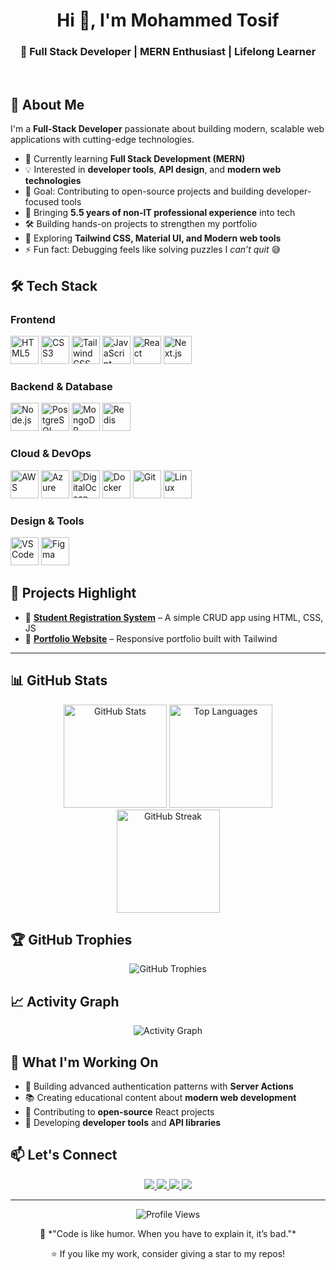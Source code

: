 <h1 align="center">Hi 👋, I'm Mohammed Tosif</h1>
<h3 align="center">🚀 Full Stack Developer | MERN Enthusiast | Lifelong Learner</h3>
<br>

## 🚀 About Me

I'm a **Full-Stack Developer** passionate about building modern, scalable web applications with cutting-edge technologies.
- 🎯 Currently learning **Full Stack Development (MERN)**  
- 💡 Interested in **developer tools**, **API design**, and **modern web technologies**
- 🎯 Goal: Contributing to open-source projects and building developer-focused tools
- 💼 Bringing **5.5 years of non-IT professional experience** into tech  
- 🛠️ Building hands-on projects to strengthen my portfolio  
- 🌱 Exploring **Tailwind CSS, Material UI, and Modern web tools**  
- ⚡ Fun fact: Debugging feels like solving puzzles I *can’t quit* 😅  

## 🛠️ Tech Stack

### Frontend
<div align="left">
  <img src="https://cdn.jsdelivr.net/gh/devicons/devicon@latest/icons/html5/html5-original.svg" width="45" height="45" alt="HTML5" title="HTML5"/>
  <img src="https://cdn.jsdelivr.net/gh/devicons/devicon@latest/icons/css3/css3-original.svg" width="45" height="45" alt="CSS3" title="CSS3"/>
  <img src="https://cdn.jsdelivr.net/gh/devicons/devicon@latest/icons/tailwindcss/tailwindcss-original.svg" width="45" height="45" alt="Tailwind CSS" title="Tailwind CSS"/>
  <img src="https://cdn.jsdelivr.net/gh/devicons/devicon@latest/icons/javascript/javascript-original.svg" width="45" height="45" alt="JavaScript" title="JavaScript"/>
  <img src="https://cdn.jsdelivr.net/gh/devicons/devicon@latest/icons/react/react-original.svg" width="45" height="45" alt="React" title="React"/>
  <img src="https://cdn.jsdelivr.net/gh/devicons/devicon@latest/icons/nextjs/nextjs-original.svg" width="45" height="45" alt="Next.js" title="Next.js"/>
</div>

### Backend & Database
<div align="left">
  <img src="https://cdn.jsdelivr.net/gh/devicons/devicon@latest/icons/nodejs/nodejs-original.svg" width="45" height="45" alt="Node.js" title="Node.js"/>
  <img src="https://cdn.jsdelivr.net/gh/devicons/devicon@latest/icons/postgresql/postgresql-original.svg" width="45" height="45" alt="PostgreSQL" title="PostgreSQL"/>
  <img src="https://cdn.jsdelivr.net/gh/devicons/devicon@latest/icons/mongodb/mongodb-original.svg" width="45" height="45" alt="MongoDB" title="MongoDB"/>
  <img src="https://cdn.jsdelivr.net/gh/devicons/devicon@latest/icons/redis/redis-original.svg" width="45" height="45" alt="Redis" title="Redis"/>
</div>

### Cloud & DevOps
<div align="left">
  <img src="https://cdn.jsdelivr.net/gh/devicons/devicon@latest/icons/amazonwebservices/amazonwebservices-original-wordmark.svg" width="45" height="45" alt="AWS" title="AWS"/>
  <img src="https://cdn.jsdelivr.net/gh/devicons/devicon@latest/icons/azure/azure-original.svg" width="45" height="45" alt="Azure" title="Azure"/>
  <img src="https://cdn.jsdelivr.net/gh/devicons/devicon@latest/icons/digitalocean/digitalocean-original.svg" width="45" height="45" alt="DigitalOcean" title="DigitalOcean"/>
  <img src="https://cdn.jsdelivr.net/gh/devicons/devicon@latest/icons/docker/docker-original.svg" width="45" height="45" alt="Docker" title="Docker"/>
  <img src="https://cdn.jsdelivr.net/gh/devicons/devicon@latest/icons/git/git-original.svg" width="45" height="45" alt="Git" title="Git"/>
  <img src="https://cdn.jsdelivr.net/gh/devicons/devicon@latest/icons/linux/linux-original.svg" width="45" height="45" alt="Linux" title="Linux"/>
</div>

### Design & Tools
<div align="left">
  <img src="https://cdn.jsdelivr.net/gh/devicons/devicon@latest/icons/vscode/vscode-original.svg" width="45" height="45" alt="VS Code" title="VS Code"/>
  <img src="https://cdn.jsdelivr.net/gh/devicons/devicon@latest/icons/figma/figma-original.svg" width="45" height="45" alt="Figma" title="Figma"/>
</div>

## 🚀 Projects Highlight  

- 🔹 [**Student Registration System**](https://github.com/Tosif2230/student-registration) – A simple CRUD app using HTML, CSS, JS  
- 🔹 [**Portfolio Website**](https://github.com/Tosif2230/portfolio) – Responsive portfolio built with Tailwind  

---


## 📊 GitHub Stats

<div align="center">
  <img src="https://github-readme-stats.vercel.app/api?username=Tosif2230&show_icons=true&theme=tokyonight&hide_border=true&include_all_commits=true&count_private=true" alt="GitHub Stats" height="165">
  <img src="https://github-readme-stats.vercel.app/api/top-langs/?username=Tosif2230&layout=compact&theme=tokyonight&hide_border=true&include_all_commits=true&count_private=true&card_width=320" alt="Top Languages" height="165">
</div>

<div align="center">
  <img src="https://github-readme-streak-stats.herokuapp.com/?user=Tosif2230&theme=tokyonight&hide_border=true" alt="GitHub Streak" height="165">
</div>

## 🏆 GitHub Trophies
<div align="center">
  <img src="https://github-profile-trophy.vercel.app/?username=Tosif2230&theme=tokyonight&no-frame=true&no-bg=true&margin-w=4&row=1" alt="GitHub Trophies">
</div>

## 📈 Activity Graph
<div align="center">
  <img src="https://github-readme-activity-graph.vercel.app/graph?username=Tosif2230&bg_color=1a1b27&color=38bdae&line=70a5fd&point=bf91f3&area=true&hide_border=true" alt="Activity Graph">
</div>

## 🌟 What I'm Working On

- 🔨 Building advanced authentication patterns with **Server Actions**
- 📚 Creating educational content about **modern web development**
- 🚀 Contributing to **open-source** React projects
- 🎯 Developing **developer tools** and **API libraries**

## 📫 Let's Connect

<p align="center">
  <a href="https://www.linkedin.com/in/mohammed-tosif/" target="_blank">
    <img src="https://img.shields.io/badge/LinkedIn-0077B5?style=for-the-badge&logo=linkedin&logoColor=white" />
  </a>
  <a href="https://x.com/TechieTosif" target="_blank">
    <img src="https://img.shields.io/badge/Twitter-1DA1F2?style=for-the-badge&logo=twitter&logoColor=white" />
  </a>
  <a href="" target="_blank">
    <img src="https://img.shields.io/badge/Portfolio-000000?style=for-the-badge&logo=firefox&logoColor=white" />
  </a>
  <a href="techie.tosif@gmail.com" target="_blank">
    <img src="https://img.shields.io/badge/Gmail-D14836?style=for-the-badge&logo=gmail&logoColor=white" />
  </a>
</p>  

---

<div align="center">
  <img src="https://komarev.com/ghpvc/?username=Tosif2230&label=Profile%20Views&color=blueviolet&style=for-the-badge" alt="Profile Views">
</div>

<p align="center">💬 *"Code is like humor. When you have to explain it, it’s bad."*</p>  
<p align="center">⭐ If you like my work, consider giving a star to my repos!</p>
